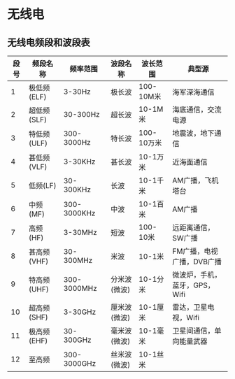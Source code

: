 # 无线电
## 无线电频段和波段表
| 段号 | 频段名称    | 频率范围    | 波段名称     | 波长范围   | 典型源                        |
|------|-------------|-------------|--------------|------------|-------------------------------|
| 1    | 极低频(ELF) | 3-30Hz      | 极长波       | 100-10M米  | 海军深海通信                  |
| 2    | 超低频(SLF) | 30-300Hz    | 超长波       | 10-1M米    | 海底通信，交流电源            |
| 3    | 特低频(ULF) | 300-3000Hz  | 特长波       | 100-10万米 | 地震波，地下通信              |
| 4    | 甚低频(VLF) | 3-30KHz     | 甚长波       | 10-1万米   | 近海面通信                    |
| 5    | 低频(LF)    | 30-300KHz   | 长波         | 10-1千米   | AM广播，飞机塔台              |
| 6    | 中频(MF)    | 300-3000KHz | 中波         | 10-1百米   | AM广播                        |
| 7    | 高频(HF)    | 3-30MHz     | 短波         | 100-10米   | 远距离通信，SW广播            |
| 8    | 甚高频(VHF) | 30-300MHz   | 米波         | 10-1米     | FM广播，电视广播，DVB广播     |
| 9    | 特高频(UHF) | 300-3000MHz | 分米波(微波) | 10-1分米   | 微波炉，手机，蓝牙，GPS，Wifi |
| 10   | 超高频(SHF) | 3-30GHz     | 厘米波(微波) | 10-1厘米   | 雷达，卫星电视，Wifi          |
| 11   | 极高频(EHF) | 30-300GHz   | 毫米波(微波) | 10-1毫米   | 卫星间通信，单向能量武器      |
| 12   | 至高频      | 300-3000GHz | 丝米波(微波) | 10-1丝米   |                               |